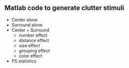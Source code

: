 ## Matlab code to generate clutter stimuli
- Center alone
- Surround alone
- Center + Surround
  - number effect
  - distance effect
  - size effect
  - grouping effect
  - color effect
- PS statistics
